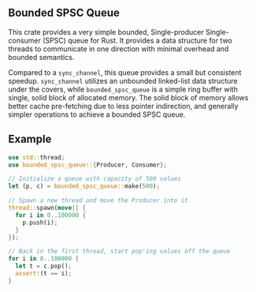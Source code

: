 ## Bounded SPSC Queue

This crate provides a very simple bounded, Single-producer Single-consumer (SPSC)
queue for Rust.  It provides a data structure for two threads to communicate
in one direction with minimal overhead and bounded semantics.

Compared to a `sync_channel`, this queue provides a small but consistent
speedup.  `sync_channel` utilizes an unbounded linked-list data structure under the covers,
while `bounded_spsc_queue` is a simple ring buffer with single, solid block of allocated
memory.  The solid block of memory allows better cache pre-fetching due to less pointer
indirection, and generally simpler operations to achieve a bounded SPSC queue.

## Example

```rust
use std::thread;
use bounded_spsc_queue::{Producer, Consumer};

// Initialize a queue with capacity of 500 values
let (p, c) = bounded_spsc_queue::make(500);

// Spawn a new thread and move the Producer into it
thread::spawn(move|| {
  for i in 0..100000 {
    p.push(i);
  }
});

// Back in the first thread, start pop'ing values off the queue
for i in 0..100000 {
  let t = c.pop();
  assert!(t == i);
}
```
